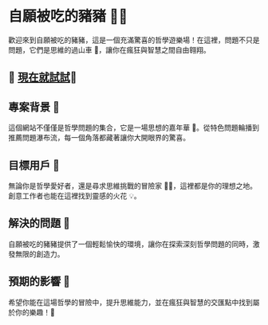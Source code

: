 # 自願被吃的豬豬 🐷✨

歡迎來到自願被吃的豬豬，這是一個充滿驚喜的哲學遊樂場！在這裡，問題不只是問題，它們是思維的過山車 🎢，讓你在瘋狂與智慧之間自由翱翔。

## 🎉 [現在就試試](https://the-eatable-pig-5.vercel.app/)🎉 

## 專案背景 🎨

這個網站不僅僅是哲學問題的集合，它是一場思想的嘉年華 🎪。從特色問題輪播到推薦問題瀑布流，每一個角落都藏著讓你大開眼界的驚喜。

## 目標用戶 🎯

無論你是哲學愛好者，還是尋求思維挑戰的冒險家 🧗‍♂️，這裡都是你的理想之地。創意工作者也能在這裡找到靈感的火花 💡。

## 解決的問題 🧩

自願被吃的豬豬提供了一個輕鬆愉快的環境，讓你在探索深刻哲學問題的同時，激發無限的創造力。

## 預期的影響 🚀

希望你能在這場哲學的冒險中，提升思維能力，並在瘋狂與智慧的交匯點中找到屬於你的樂趣！🎉
